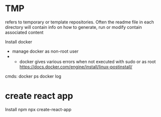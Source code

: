 # TMP
refers to temporary or template repositories. Often the readme file in each directory will contain info on how to generate, run or modify contain associated content

Install docker
- manage docker as non-root user
- - docker gives various errors when not executed with sudo or as root
https://docs.docker.com/engine/install/linux-postinstall/

cmds:
docker ps
docker log

# create react app
Install npm
npx create-react-app <name>

